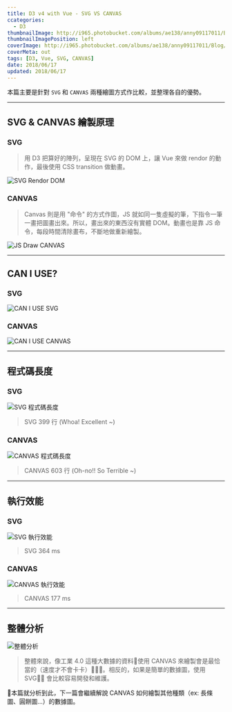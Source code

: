 ```yaml
---
title: D3 v4 with Vue - SVG VS CANVAS
ccategories:
  - D3
thumbnailImage: http://i965.photobucket.com/albums/ae138/anny09117011/Blog/d3-vue-banner.png
thumbnailImagePosition: left
coverImage: http://i965.photobucket.com/albums/ae138/anny09117011/Blog/d3-vue-banner-blog.png
coverMeta: out
tags: [D3, Vue, SVG, CANVAS]
date: 2018/06/17
updated: 2018/06/17
---
```


本篇主要是針對 `SVG` 和 `CANVAS` 兩種繪圖方式作比較，並整理各自的優勢。

<!--more-->

***
## SVG & CANVAS 繪製原理

### SVG

> 用 D3 把算好的陣列，呈現在 SVG 的 DOM 上，讓 Vue 來做 rendor 的動作，最後使用 CSS transition 做動畫。

![SVG Rendor DOM](http://i965.photobucket.com/albums/ae138/anny09117011/Blog/lineChartSVG.gif "SVG")

### CANVAS

>  Canvas 則是用 "命令" 的方式作圖，JS 就如同一隻虛擬的筆，下指令一筆一畫把圖畫出來。所以，畫出來的東西沒有實體 DOM。動畫也是靠 JS 命令，每段時間清除畫布，不斷地做重新繪製。

![JS Draw CANVAS](http://i965.photobucket.com/albums/ae138/anny09117011/Blog/lineChartCANVAS.gif "CANVAS")

***
## CAN I USE?

### SVG

![CAN I USE SVG](http://i965.photobucket.com/albums/ae138/anny09117011/Blog/Can%20I%20use%20SVG.jpg "SVG")

### CANVAS

![CAN I USE CANVAS](http://i965.photobucket.com/albums/ae138/anny09117011/Blog/Can%20I%20use%20CANVAS.jpg "CANVAS")

***
## 程式碼長度

### SVG

![SVG 程式碼長度](http://i965.photobucket.com/albums/ae138/anny09117011/Blog/SVG%20code%20length.jpg "SVG")

> SVG 399 行 (Whoa! Excellent ~)

### CANVAS

![CANVAS 程式碼長度](http://i965.photobucket.com/albums/ae138/anny09117011/Blog/CANVAS%20code%20length.jpg "CANVAS")

> CANVAS 603 行 (Oh-no!! So Terrible ~)

***
## 執行效能

### SVG
![SVG 執行效能](http://i965.photobucket.com/albums/ae138/anny09117011/Blog/SVG%20Perform.jpg "SVG")

> SVG 364 ms

### CANVAS

![CANVAS 執行效能](http://i965.photobucket.com/albums/ae138/anny09117011/Blog/CANVAS%20Perform.jpg "CANVAS")

> CANVAS 177 ms

***
## 整體分析

![整體分析](http://i965.photobucket.com/albums/ae138/anny09117011/Blog/canvasVSsvgTABLE.jpg "SVG VS CANVAS")

> 整體來說，像工業 4.0 這種大數據的資料使用 CANVAS 來繪製會是最恰當的（速度才不會卡卡）。相反的，如果是簡單的數據圖，使用 SVG 會比較容易開發和維護。

本篇就分析到此，下一篇會繼續解說 CANVAS 如何繪製其他種類（ex: 長條圖、圓餅圖...）的數據圖。
